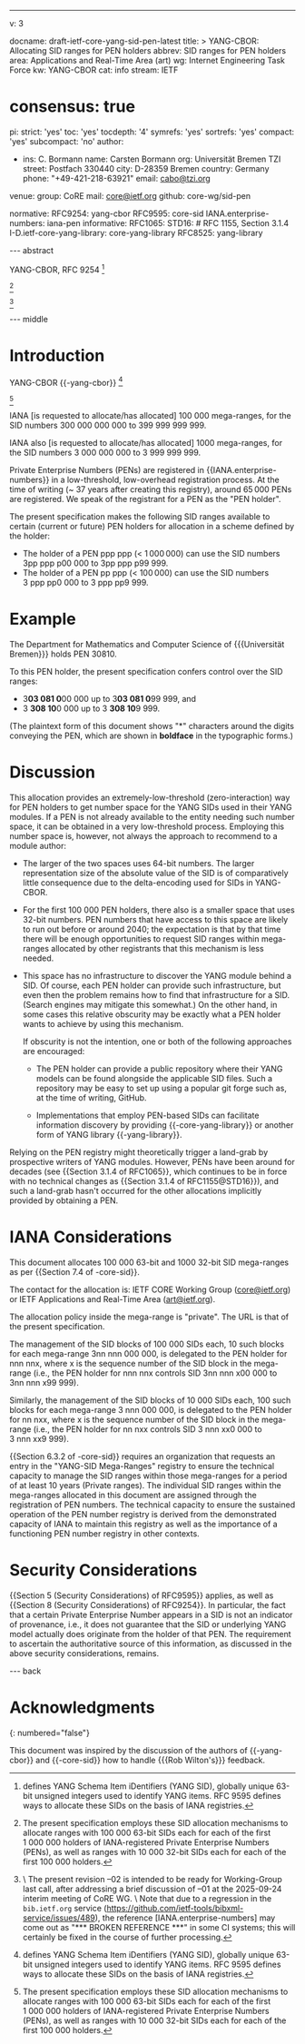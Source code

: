 ---
v: 3

docname: draft-ietf-core-yang-sid-pen-latest
title: >
  YANG-CBOR: Allocating SID ranges for PEN holders
abbrev: SID ranges for PEN holders
area: Applications and Real-Time Area (art)
wg: Internet Engineering Task Force
kw: YANG-CBOR
cat: info
stream: IETF
# consensus: true
pi:
  strict: 'yes'
  toc: 'yes'
  tocdepth: '4'
  symrefs: 'yes'
  sortrefs: 'yes'
  compact: 'yes'
  subcompact: 'no'
author:
- ins: C. Bormann
  name: Carsten Bormann
  org: Universität Bremen TZI
  street: Postfach 330440
  city: D-28359 Bremen
  country: Germany
  phone: "+49-421-218-63921"
  email: cabo@tzi.org

venue:
  group: CoRE
  mail: core@ietf.org
  github: core-wg/sid-pen

normative:
  RFC9254: yang-cbor
  RFC9595: core-sid
  IANA.enterprise-numbers: iana-pen
informative:
  RFC1065:
  STD16: # RFC 1155, Section 3.1.4
  I-D.ietf-core-yang-library: core-yang-library
  RFC8525: yang-library

--- abstract

YANG-CBOR, RFC 9254 [^abs1-]

[^abs1-]: defines
        YANG Schema Item iDentifiers (YANG SID), globally unique 63-bit
        unsigned integers used to identify YANG items.
        RFC 9595 defines ways to allocate these SIDs on
        the basis of IANA registries.

[^abs2-]

[^abs2-]: The present specification employs these SID allocation
        mechanisms to allocate ranges with 100 000 63-bit SIDs each
        for each of the first 1 000 000 holders of IANA-registered
        Private Enterprise Numbers (PENs), as well as ranges with 10 000 32-bit SIDs each
        for each of the first 100 000 holders.

[^status]

[^status]:\\
    The present revision –02 is intended to be ready for Working-Group
    last call, after addressing a brief discussion of –01 at the 2025-09-24
    interim meeting of CoRE WG.
    \\
    Note that due to a regression in the `bib.ietf.org` service
    (<https://github.com/ietf-tools/bibxml-service/issues/489>), the
    reference [IANA.enterprise-numbers] may come out as "\*\*\* BROKEN
    REFERENCE \*\*\*" in some CI systems; this will certainly be fixed in
    the course of further processing.

--- middle

# Introduction

YANG-CBOR {{-yang-cbor}} [^abs1-]

[^abs2-]

IANA \[is requested to allocate/has allocated] 100 000 mega-ranges, for the SID numbers
300 000 000 000 to 399 999 999 999.

IANA also \[is requested to allocate/has allocated] 1000 mega-ranges, for the SID numbers
3 000 000 000 to 3 999 999 999.

Private Enterprise Numbers (PENs) are registered in
{{IANA.enterprise-numbers}} in a low-threshold, low-overhead
registration process.
At the time of writing (~ 37 years after
creating this registry), around 65 000 PENs are registered.
We speak of the registrant for a PEN as the "PEN holder".

The present specification makes the following SID ranges available to
certain (current or future) PEN holders for allocation in a scheme defined
by the holder:

* The holder of a PEN ppp ppp (< 1 000 000) can use the SID numbers
3pp ppp p00 000 to 3pp ppp p99 999.
* The holder of a PEN pp ppp (< 100 000) can use the SID numbers
3 ppp pp0 000 to 3 ppp pp9 999.

# Example

The Department for Mathematics and Computer Science of {{{Universität Bremen}}} holds PEN 30810.

To this PEN holder, the present specification confers control over the
SID ranges:

* 3**03 081 0**00 000 up to 3**03 081 0**99 999, and
* 3 **308 10**0 000 up to 3 **308 10**9 999.

(The plaintext form of this document shows "*" characters around the
digits conveying the PEN, which are shown in **boldface** in the
typographic forms.)

# Discussion

This allocation provides an extremely-low-threshold (zero-interaction)
way for PEN holders to get number space for the YANG SIDs used in
their YANG modules.
If a PEN is not already available to the entity needing such number
space, it can be obtained in a very low-threshold process.
Employing this number space is, however, not always the approach to
recommend to a module author:

* The larger of the two spaces uses 64-bit numbers.
  The larger representation size of the absolute value of the SID is
  of comparatively little consequence due to the delta-encoding used for
  SIDs in YANG-CBOR.
* For the first 100 000 PEN holders, there also is a smaller space that
  uses 32-bit numbers.
  PEN numbers that have access to this space are likely to run out
  before or around 2040; the
  expectation is that by that time there will be enough opportunities
  to request SID ranges within mega-ranges allocated by other registrants that
  this mechanism is less needed.
* This space has no infrastructure to discover the YANG module behind
  a SID.  Of course, each PEN holder can provide such infrastructure,
  but even then the problem remains how to find that infrastructure
  for a SID.  (Search engines may mitigate this somewhat.)
  On the other hand, in some cases this relative obscurity may be exactly what a PEN
  holder wants to achieve by using this mechanism.

  If obscurity is not the intention, one or both of the following
  approaches are encouraged:

   * The PEN holder can provide a public repository where their YANG
     models can be found alongside the applicable SID files.
     Such a repository may be easy to set up using a popular git forge
     such as, at the time of writing, GitHub.

   * Implementations that employ PEN-based SIDs can facilitate
     information discovery by providing {{-core-yang-library}} or
     another form of YANG library {{-yang-library}}.

Relying on the PEN registry might theoretically trigger a land-grab by
prospective writers of YANG modules.
However, PENs have been around for decades (see {{Section 3.1.4 of
RFC1065}}, which continues to be in force with no technical changes as
{{Section 3.1.4 of RFC1155@STD16}}), and such a land-grab hasn't
occurred for the other allocations implicitly provided by obtaining a
PEN.

# IANA Considerations

This document allocates 100 000 63-bit and 1000 32-bit SID mega-ranges
as per {{Section 7.4 of -core-sid}}.

The contact for the allocation is: IETF CORE Working Group
      (core@ietf.org) or IETF Applications and Real-Time Area
      (art@ietf.org).

The allocation policy inside the mega-range is "private".
The URL is that of the present specification.

The management of the SID blocks of 100 000 SIDs each, 10 such blocks
for each mega-range 3nn nnn 000 000, is delegated to the PEN holder
for nnn nnx, where x is the sequence number of the SID block in the
mega-range (i.e., the PEN holder for nnn nnx controls SID
3nn nnn x00 000 to 3nn nnn x99 999).

Similarly, the management of the SID blocks of 10 000 SIDs each, 100 such blocks
for each mega-range 3 nnn 000 000, is delegated to the PEN holder
for nn nxx, where x is the sequence number of the SID block in the
mega-range (i.e., the PEN holder for nn nxx controls SID
3 nnn xx0 000 to 3 nnn xx9 999).

{{Section 6.3.2 of -core-sid}} requires an organization that requests an
entry in the "YANG-SID Mega-Ranges" registry to ensure the technical
capacity to manage the SID ranges within those mega-ranges for a
period of at least 10 years (Private ranges).
The individual SID ranges within the mega-ranges allocated in this
document are assigned through the registration of PEN numbers.
The technical capacity to ensure the sustained operation of the PEN
number registry is derived from the demonstrated capacity of IANA to
maintain this registry as well as the importance of a functioning PEN
number registry in other contexts.

# Security Considerations

{{Section 5 (Security Considerations) of RFC9595}} applies, as well as
{{Section 8 (Security Considerations) of RFC9254}}.
In particular, the fact that a certain Private Enterprise Number
appears in a SID is not an indicator of provenance, i.e., it does not
guarantee that the SID or underlying YANG model actually does
originate from the holder of that PEN.
The requirement to ascertain the authoritative source of this
information, as discussed in the above security considerations, remains.

--- back

# Acknowledgments
{: numbered="false"}

This document was inspired by the discussion of the authors of
{{-yang-cbor}} and {{-core-sid}} how to handle {{{Rob Wilton's}}} feedback.
